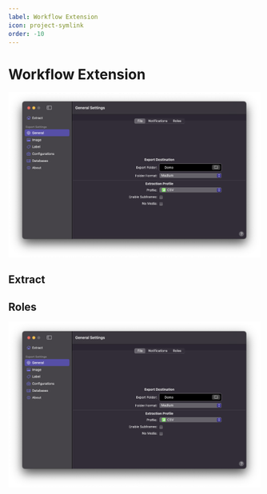 ```yaml
---
label: Workflow Extension
icon: project-symlink
order: -10
---
```

# Workflow Extension

![Workflow Extension - Extract](/assets/md-general-settings.png)

## Extract

## Roles

![Workflow Extension - Roles](/assets/md-general-settings.png)